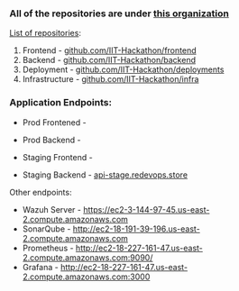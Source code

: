 ### All of the repositories are under [this organization](https://github.com/IIT-Hackathon)

[List of repositories](https://github.com/orgs/IIT-Hackathon/repositories):

1. Frontend       - [github.com/IIT-Hackathon/frontend](https://github.com/IIT-Hackathon/frontend)
2. Backend        - [github.com/IIT-Hackathon/backend](https://github.com/IIT-Hackathon/backend)
3. Deployment     - [github.com/IIT-Hackathon/deployments](https://github.com/IIT-Hackathon/deployments)
4. Infrastructure - [github.com/IIT-Hackathon/infra](https://github.com/IIT-Hackathon/infra)


### Application Endpoints:

- Prod Frontened - 
- Prod Backend - 

- Staging Frontend - 
- Staging Backend - [api-stage.redevops.store](https://api-stage.redevops.store)

Other endpoints:

- Wazuh Server - https://ec2-3-144-97-45.us-east-2.compute.amazonaws.com
- SonarQube - http://ec2-18-191-39-196.us-east-2.compute.amazonaws.com
- Prometheus - http://ec2-18-227-161-47.us-east-2.compute.amazonaws.com:9090/
- Grafana - http://ec2-18-227-161-47.us-east-2.compute.amazonaws.com:3000
